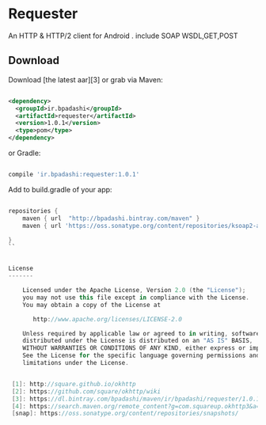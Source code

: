 Requester
======

An HTTP & HTTP/2 client for Android . include SOAP WSDL,GET,POST


Download
--------

Download [the latest aar][3] or grab via Maven:
```xml

<dependency>
  <groupId>ir.bpadashi</groupId>
  <artifactId>requester</artifactId>
  <version>1.0.1</version>
  <type>pom</type>
</dependency>
```
or Gradle:
```groovy

compile 'ir.bpadashi:requester:1.0.1'
```
Add to build.gradle of your app:
```groovy

repositories {
    maven { url  "http://bpadashi.bintray.com/maven" }
    maven { url 'https://oss.sonatype.org/content/repositories/ksoap2-android-releases' }

}
``


License
-------

    Licensed under the Apache License, Version 2.0 (the "License");
    you may not use this file except in compliance with the License.
    You may obtain a copy of the License at

       http://www.apache.org/licenses/LICENSE-2.0

    Unless required by applicable law or agreed to in writing, software
    distributed under the License is distributed on an "AS IS" BASIS,
    WITHOUT WARRANTIES OR CONDITIONS OF ANY KIND, either express or implied.
    See the License for the specific language governing permissions and
    limitations under the License.


 [1]: http://square.github.io/okhttp
 [2]: https://github.com/square/okhttp/wiki
 [3]: https://dl.bintray.com/bpadashi/maven/ir/bpadashi/requester/1.0.1/:requester-1.0.1.aar
 [4]: https://search.maven.org/remote_content?g=com.squareup.okhttp3&a=mockwebserver&v=LATEST
 [snap]: https://oss.sonatype.org/content/repositories/snapshots/
